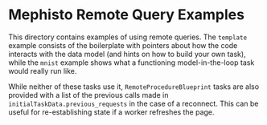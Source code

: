 <!---
  Copyright (c) Meta Platforms and its affiliates.
  This source code is licensed under the MIT license found in the
  LICENSE file in the root directory of this source tree.
-->

# Mephisto Remote Query Examples

This directory contains examples of using remote queries. The `template` example consists of the boilerplate with pointers about how the code interacts with the data model (and hints on how to build your own task), while the `mnist` example shows what a functioning model-in-the-loop task would really run like.

While neither of these tasks use it, `RemoteProcedureBlueprint` tasks are also provided with a list of the previous calls made in `initialTaskData.previous_requests` in the case of a reconnect. This can be useful for re-establishing state if a worker refreshes the page.